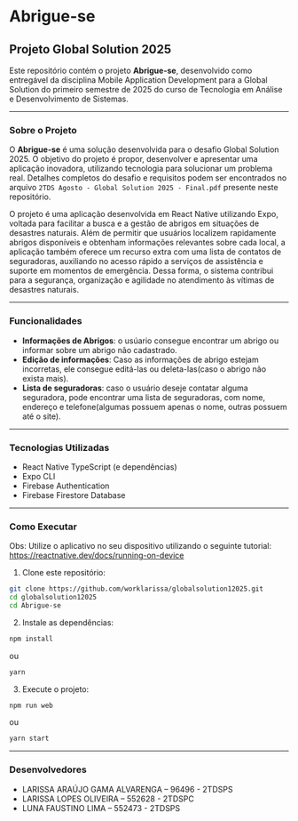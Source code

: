 # Abrigue-se
## Projeto Global Solution 2025

Este repositório contém o projeto **Abrigue-se**, desenvolvido como entregável da disciplina Mobile Application Development para a Global Solution  do primeiro semestre de 2025 do curso de Tecnologia em Análise e Desenvolvimento de 
Sistemas.

---
### Sobre o Projeto

O **Abrigue-se** é uma solução desenvolvida para o desafio Global Solution 2025. O objetivo do projeto é propor, desenvolver e apresentar uma aplicação inovadora, utilizando tecnologia para solucionar um problema
real. Detalhes completos do desafio e requisitos podem ser encontrados no arquivo `2TDS Agosto - Global Solution 2025 - Final.pdf` presente neste repositório.

O projeto é uma aplicação desenvolvida em React Native utilizando Expo, voltada para facilitar a busca e a gestão de abrigos em situações de desastres naturais. Além de permitir que usuários localizem rapidamente 
abrigos disponíveis e obtenham informações relevantes sobre cada local, a aplicação também oferece um recurso extra com uma lista de contatos de seguradoras, auxiliando no acesso rápido a serviços de assistência
e suporte em momentos de emergência. Dessa forma, o sistema contribui para a segurança, organização e agilidade no atendimento às vítimas de desastres naturais.

---

### Funcionalidades
- **Informações de Abrigos**: o usúario consegue encontrar um abrigo ou informar sobre um abrigo não cadastrado.
- **Edição de informações**: Caso as informações de abrigo estejam incorretas, ele consegue editá-las ou deleta-las(caso o abrigo não exista mais).
- **Lista de seguradoras**: caso o usuário deseje contatar alguma seguradora, pode encontrar uma lista de seguradoras, com nome, endereço e telefone(algumas possuem apenas o nome, outras possuem até o site).
---

### Tecnologias Utilizadas

- React Native TypeScript (e dependências)
- Expo CLI
- Firebase Authentication
- Firebase Firestore Database

---

### Como Executar

Obs: Utilize o aplicativo no seu dispositivo utilizando o seguinte tutorial: https://reactnative.dev/docs/running-on-device

1. Clone este repositório:

```bash
git clone https://github.com/worklarissa/globalsolution12025.git
cd globalsolution12025
cd Abrigue-se
```

2. Instale as dependências:

```bash
npm install
```

ou

```bash
yarn
```

3. Execute o projeto:

```bash
npm run web
```

ou

```bash
yarn start
```
---

### Desenvolvedores 

- LARISSA ARAÚJO GAMA ALVARENGA – 96496 - 2TDSPS
- LARISSA LOPES OLIVEIRA – 552628 - 2TDSPC
- LUNA FAUSTINO LIMA – 552473 - 2TDSPS
